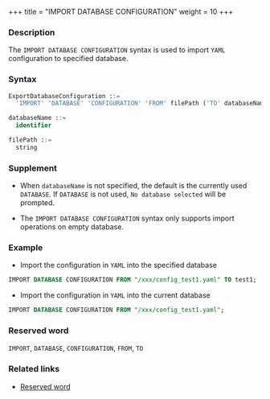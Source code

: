 +++
title = "IMPORT DATABASE CONFIGURATION"
weight = 10
+++

### Description

The `IMPORT DATABASE CONFIGURATION` syntax is used to import `YAML` configuration to specified database.

### Syntax

```sql
ExportDatabaseConfiguration ::=
  'IMPORT' 'DATABASE' 'CONFIGURATION' 'FROM' filePath ('TO' databaseName)?

databaseName ::=
  identifier

filePath ::=
  string
```

### Supplement

- When `databaseName` is not specified, the default is the currently used `DATABASE`. If `DATABASE` is not used, `No database selected` will be prompted.

- The `IMPORT DATABASE CONFIGURATION` syntax only supports import operations on empty database.

### Example

- Import the configuration in `YAML` into the specified database

```sql
IMPORT DATABASE CONFIGURATION FROM "/xxx/config_test1.yaml" TO test1;
```

- Import the configuration in `YAML` into the current database

```sql
IMPORT DATABASE CONFIGURATION FROM "/xxx/config_test1.yaml";
```

### Reserved word

`IMPORT`, `DATABASE`, `CONFIGURATION`, `FROM`, `TO`

### Related links

- [Reserved word](/en/reference/distsql/syntax/reserved-word/)
